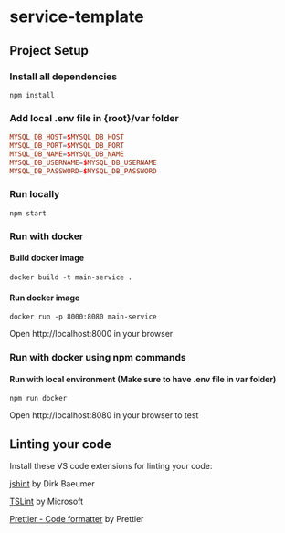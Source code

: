# service-template

## Project Setup

### Install all dependencies

`npm install`

### Add local .env file in {root}/var folder

```conf
MYSQL_DB_HOST=$MYSQL_DB_HOST
MYSQL_DB_PORT=$MYSQL_DB_PORT
MYSQL_DB_NAME=$MYSQL_DB_NAME
MYSQL_DB_USERNAME=$MYSQL_DB_USERNAME
MYSQL_DB_PASSWORD=$MYSQL_DB_PASSWORD
```

### Run locally

`npm start`

### Run with docker

#### Build docker image

`docker build -t main-service .`

#### Run docker image

`docker run -p 8000:8080 main-service`

Open http://localhost:8000 in your browser

### Run with docker using npm commands

#### Run with local environment (Make sure to have .env file in var folder)

`npm run docker`

Open http://localhost:8080 in your browser to test

## Linting your code

Install these VS code extensions for linting your code:

[jshint](https://marketplace.visualstudio.com/items?itemName=dbaeumer.jshint) by Dirk Baeumer

[TSLint](https://marketplace.visualstudio.com/items?itemName=ms-vscode.vscode-typescript-tslint-plugin) by Microsoft

[Prettier - Code formatter](https://marketplace.visualstudio.com/items?itemName=esbenp.prettier-vscode) by Prettier
